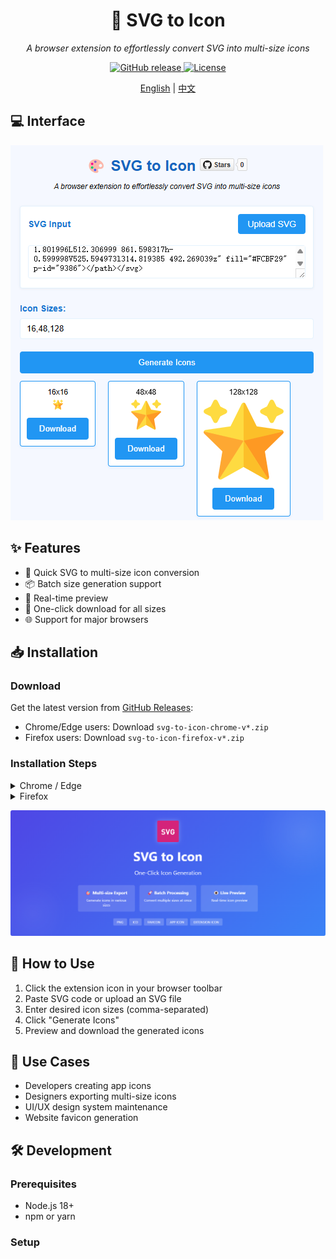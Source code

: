 <div align="center">
  <h1>🎨 SVG to Icon</h1>
  <p><em>A browser extension to effortlessly convert SVG into multi-size icons</em></p>

  <p>
    <a href="https://github.com/your-username/svg-to-icon/releases/latest">
      <img src="https://img.shields.io/github/v/release/your-username/svg-to-icon?include_prereleases&style=flat-square" alt="GitHub release">
    </a>
    <a href="LICENSE">
      <img src="https://img.shields.io/github/license/your-username/svg-to-icon?style=flat-square" alt="License">
    </a>
  </p>
</div>
<p align="center">
  <a href="#readme">English</a> | <a href="readme_zh.md">中文</a>
</p>   

## 💻 Interface

![interface](./images/screenshot.png)

## ✨ Features

- 🚀 Quick SVG to multi-size icon conversion
- 📦 Batch size generation support
- 🎯 Real-time preview
- 💾 One-click download for all sizes
- 🌐 Support for major browsers

## 📥 Installation

### Download
Get the latest version from [GitHub Releases](https://github.com/your-username/svg-to-icon/releases/latest):
- Chrome/Edge users: Download `svg-to-icon-chrome-v*.zip`
- Firefox users: Download `svg-to-icon-firefox-v*.zip`

### Installation Steps

<details>
<summary>Chrome / Edge</summary>

1. Extract the downloaded `svg-to-icon-chrome-v*.zip`
2. Navigate to `chrome://extensions` in your browser
3. Enable "Developer mode" in the top right
4. Click "Load unpacked"
5. Select the extracted folder

</details>

<details>
<summary>Firefox</summary>

1. Navigate to `about:debugging` in Firefox
2. Click "This Firefox"
3. Click "Load Temporary Add-on"
4. Select the downloaded `svg-to-icon-{version}-firefox.zip`

</details>

![promo](./images/promo-large.png)

## 🚀 How to Use

1. Click the extension icon in your browser toolbar
2. Paste SVG code or upload an SVG file
3. Enter desired icon sizes (comma-separated)
4. Click "Generate Icons"
5. Preview and download the generated icons

## 🎯 Use Cases

- Developers creating app icons
- Designers exporting multi-size icons
- UI/UX design system maintenance
- Website favicon generation

## 🛠️ Development

### Prerequisites
- Node.js 18+
- npm or yarn

### Setup